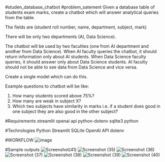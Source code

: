 #studen_database_chatbot
#problem_satement
Given a database table of students exam marks, create a chatbot which will answer analytical queries from the table.

The fields are 
(student roll number, name, department, subject, mark)

There will be only two departments (AI, Data Science).

The chatbot will be used by two faculties (one from AI department and another from Data Science).
When AI faculty queries the chatbot, it should return information only about AI students.
When Data Science faculty queries, it should answer only about Data Science students.
AI faculty should not be able to see data from Data Science and vice versa.

Create a single model which can do this.

Example questions to chatbot will be like:

1. How many students scored above 75%?
2. How many are weak in subject X?
3. Which two subjects have similarity in marks i.e. if a student does good in one subject they are also good in the other subject?


#Requirements
streamlit
openai api 
python-dotenv
sqlite3
python

#Technologies 
Python
Streamlit
SQLite
OpenAI API
dotenv

#WORKFLOW
![image](https://github.com/Abiles-V/Abiles-V-student_database_chatbot/assets/137181669/025b2db6-d6c7-4361-943a-110660eecbbd)

#Sample outputs
![Screenshot(41)](https://github.com/Abiles-V/Abiles-V-student_database_chatbot/assets/137181669/60cce48f-9701-434a-a34c-4e63b338fdd2)
 ![Screenshot (35)](https://github.com/Abiles-V/Abiles-V-student_database_chatbot/assets/137181669/f7d5d346-8ccf-4339-b72e-ff534074dfc8)
![Screenshot (36)](https://github.com/Abiles-V/Abiles-V-student_database_chatbot/assets/137181669/dba3a39f-91c1-41aa-8408-2cec2725b258)
![Screenshot (37)](https://github.com/Abiles-V/Abiles-V-student_database_chatbot/assets/137181669/b057a58b-787a-46ab-a68b-31c7a9295459)
![Screenshot (38)](https://github.com/Abiles-V/Abiles-V-student_database_chatbot/assets/137181669/ca045a32-6fa1-4cc8-bd67-55160ac00c92)
![Screenshot (39)](https://github.com/Abiles-V/Abiles-V-student_database_chatbot/assets/137181669/65b99d21-0cee-404e-9d3d-0e0c8699f1ea)
![Screenshot (40)](https://github.com/Abiles-V/Abiles-V-student_database_chatbot/assets/137181669/011964d9-74b5-4399-8a3a-9b878fcdcf76)
  
